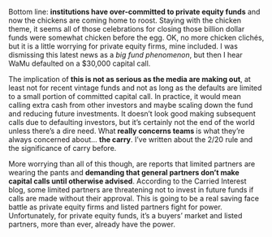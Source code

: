 <p>Bottom line: <strong>institutions have over-committed to private equity funds</strong> and now the chickens are coming home to roost. Staying with the chicken theme, it seems all of those celebrations for closing those billion dollar funds were somewhat chicken before the egg. OK, no more chicken clichés, but it is a little worrying for private equity firms, mine included. I was dismissing this latest news as a <em>big fund phenomenon</em>, but then I hear WaMu defaulted on a $30,000 capital call.</p><p>The implication of <strong>this is not as serious as the media are making out</strong>, at least not for recent vintage funds and not as long as the defaults are limited to a small portion of committed capital call. In practice, it would mean calling extra cash from other investors and maybe scaling down the fund and reducing future investments. It doesn&#8217;t look good making subsequent calls due to defaulting investors, but it&#8217;s certainly not the end of the world unless there&#8217;s a dire need. What<strong> really concerns teams </strong>is what they&#8217;re always concerned about&#8230; <strong>the carry</strong>. I&#8217;ve written about the 2/20 rule and the significance of carry before.</p><p>More worrying than all of this though, are reports that limited partners are wearing the pants and <strong>demanding that general partners don&#8217;t make capital calls until otherwise advised</strong>. According to the Carried Interest blog, some limited partners are threatening not to invest in future funds if calls are made without their approval. This is going to be a real saving face battle as private equity firms and listed partners fight for power. Unfortunately, for private equity funds, it&#8217;s a buyers&#8217; market and listed partners, more than ever, already have the power.</p>
